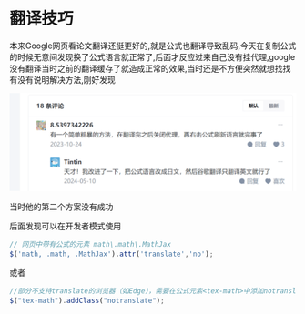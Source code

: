 # 翻译技巧

本来Google网页看论文翻译还挺更好的,就是公式也翻译导致乱码,今天在复制公式的时候无意间发现换了公式语言就正常了,后面才反应过来自己没有挂代理,google没有翻译当时之前的翻译缓存了就造成正常的效果,当时还是不方便突然就想找找有没有说明解决方法,刚好发现

![image-20250527102345706](./assest/翻译技巧/image-20250527102345706.png)

当时他的第二个方案没有成功

后面发现可以在开发者模式使用

```js
// 网页中带有公式的元素 math\.math\.MathJax
$('math, .math, .MathJax').attr('translate','no');
```

或者

```js
//部分不支持translate的浏览器（如Edge），需要在公式元素<tex-math>中添加notranslate：
$("tex-math").addClass("notranslate");
```

